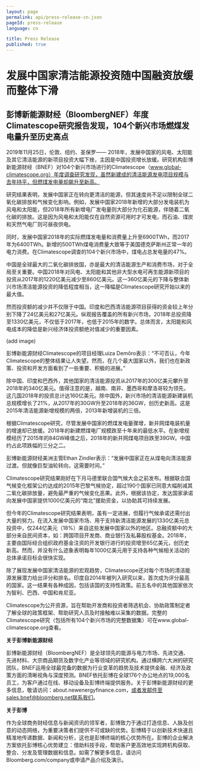 ```yaml
---
layout: page
permalink: api/press-release-cn.json
pageId: press-release
language: cn

title: Press Release
published: true
---
```


# 发展中国家清洁能源投资随中国融资放缓而整体下滑

## 彭博新能源财经（BloombergNEF）年度Climatescope研究报告发现，104个新兴市场燃煤发电量升至历史高点

2019年11月25日，伦敦、纽约、圣保罗—— 2018年，发展中国家的风电、太阳能及其它清洁能源的新项目投资大幅下挫，主因是中国投资增长放缓。研究机构彭博新能源财经（BNEF）对104个新兴市场进行的Climatescope（www.global-climatescope.org）年度调查研究发现，虽然新建成的清洁能源发电项目规模与去年持平，但燃煤发电量却飙升至新高。

研究结果表明，发展中国家正在转向更清洁的能源，但其速度尚不足以限制全球二氧化碳排放和气候变化影响。例如，发展中国家2018年新增的大部分发电装机为风电和太阳能，但2018年所有新增电厂发电量则大部分为化石能源，伴随着二氧化碳的排放。这是因为风电和太阳能仅在自然资源可用时才可发电，而石油、煤炭和天然气电厂则可昼夜供电。

同时，发展中国家2018年的实际燃煤发电量和消费量上升至6900TWh，而2017年为6400TWh。新增的500TWh煤电消费量大致等于美国德克萨斯州正常一年的电力消费。在Climatescope调查的104个新兴市场中，煤电占总发电量的47%。 

中国是全球最大的二氧化碳排放国，亦是最大的清洁能源生产和消费市场，对于全局至关重要。中国2018年对风电、太阳能和其他非大型水电可再生能源新项目的投资从2017年的1220亿美元减少至860亿美元。这一360亿美元的下降与整体新兴市场清洁能源投资的降低程度相当，这一降幅是Climatescope研究开始以来的最大值。

然而投资额的减少并不仅限于中国。印度和巴西清洁能源项目获得的资金较上年分别下降了24亿美元和27亿美元。纵观报告覆盖的所有新兴市场，2018年总投资降至1330亿美元，不仅低于2017年，也低于2015年的数字。总体而言，太阳能和风电成本的降低是新兴经济体投资额绝对值减少的重要因素。 

(add image)

彭博新能源财经Climatescope的项目经理Luiza Demôro表示：“不可否认，今年Climatescope的整体结果让人失望。然而，在几个最大国家以外，我们也在新政策、投资和开发方面看到了一些重要、积极的进展。”

除中国、印度和巴西外，其他国家的清洁能源投资从2017年的300亿美元攀升至2018年的340亿美元。值得注意的是，越南、南非、墨西哥和摩洛哥较为领先，这几国2018年的投资总计达160亿美元。除中国外，新兴市场的清洁能源新建装机总规模增长了21%，从2017年的30GW升至2018年的36GW，创历史新高。这是2015年清洁能源新增规模的两倍，2013年新增装机的三倍。

根据Climatescope研究，尽管发展中国家的燃煤发电量骤增，新并网煤电装机量的增速却已放缓。2018年的新建燃煤电厂规模跌至十年来的最低水平。在新增规模经历了2015年的84GW峰值之后，2018年的新并网煤电项目跌至39GW。中国约占此项跌幅的三分之二。 

彭博新能源财经美洲主管Ethan Zindler表示：“发展中国家正在从煤电向清洁能源过渡。但就像巨型油轮转向，这需要时间。”

Climatescope研究结果刚好在下月马德里联合国气候大会之前发布。根据联合国气候变化框架公约达成的2015年巴黎气候协定，超过190个国家已同意大幅削减其二氧化碳排放量，避免最严重的气候变化恶果。此外，根据该协定，发达国家承诺向发展中国家提供1000亿美元的“南北”援助资金，以协助其可持续发展。 

但今年的Climatescope研究结果表明，虽有一定进展，但履行气候承诺还需付出大量的努力。在流入发展中国家市场、用于支持新清洁能源发展的1330亿美元总投资中，仅244亿美元（18%）来自这些发展中国家以外的地区。总融资额中的大部分来自民间资本，如：跨国项目开发商、商业银行及私募股权基金。2018年，主要由国际经合组织政府基金注资的开发银行进行的投资增至65亿美元，创历史新高。然而，并没有什么迹象表明每年1000亿美元用于支持各种气候相关活动的总体承诺目标会很快实现。 

除了展现发展中国家清洁能源的宏观趋势，Climatescope还对每个市场的清洁能源发展潜力给出评分和排名。印度自2014年被列入研究以来，首次成为评分最高的国家。这一结果有各种成因，包括该国的支持性政策。前五名中的其他国家依次为智利、巴西、中国和肯尼亚。

Climatescope为公开资源，旨在帮助开发商和投资者筛选机会、协助政策制定者了解全球的政策框架、帮助研究人员及时接触难以采集的数据。完整的Climatescope研究（包括所有104个新兴市场的完整数据集）可在www.global-climatescope.org查看。

**关于彭博新能源财经**

彭博新能源财经（BloombergNEF）是全球领先的能源与电力市场、先进交通、先进材料、大宗商品期货及数字化产业等领域的研究机构。通过横跨六大洲的研究团队，BNEF运用全球最完备的数据为行业变革的趋势及技术提供金融、经济及政策方面的清晰视角与深度预测。BNEF依托彭博在全球176个办公地点的19,000名员工，为客户通过在线、移动设备及彭博终端提供服务。关于彭博新能源财经的更多信息，敬请访问：about.newenergyfinance.com，或者发邮件至sales.bnef@bloomberg.net联系我们。

**关于彭博**

作为全球商务财经信息与新闻资讯的领军者，彭博致力于通过打造信息、人脉及创意的动态网络，为重要决策者们提供不可或缺的优势。彭博精于以创新技术快速且精准地传递数据、新闻和分析，这也是彭博终端的核心优势所在。彭博的企业解决方案依托彭博核心优势建立：借助科技手段，帮助客户更高效地实现跨机构获取、整合、分发及管理数据和信息。如需了解更多信息，请访问Bloomberg.com/company或申请产品介绍及演示。
